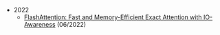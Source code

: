 - 2022
  - [](#2205.14135)[FlashAttention: Fast and Memory-Efficient Exact Attention with IO-Awareness](https://arxiv.org/pdf/2205.14135.pdf) (06/2022)
